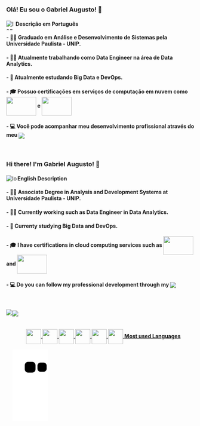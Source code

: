 ### Olá! Eu sou o Gabriel Augusto! 👋
<div>
  <img src="https://images.emojiterra.com/twitter/512px/1f1e7-1f1f7.png" alt="logo-brazil"  width="25" height="25" align="left">
  <h4>Descrição em Português</h4>
</div>
<div align="left">
  <h4>- 👨‍🎓 Graduado em Análise e Desenvolvimento de Sistemas pela Universidade Paulista - UNIP.</h4>
  <h4>- 👨‍💼 Atualmente trabalhando como Data Engineer na área de Data Analytics.</h4>
  <h4>- 📖 Atualmente estudando Big Data e DevOps.</h4>
  <h4>- 🎓 Possuo certificações em serviços de computação em nuvem como <img src="https://www.logo.wine/a/logo/Oracle_Cloud_Platform/Oracle_Cloud_Platform-Logo.wine.svg" width="80" height="50" align="center"> e <img src="https://www.logo.wine/a/logo/Microsoft_Azure/Microsoft_Azure-Logo.wine.svg" width="80" height="50" align="center"></h4>
  <h4>- 💻 Você pode acompanhar meu desenvolvimento profissional através do meu <a href="https://www.linkedin.com/in/gabriel-augusto-ferreira-a567b5124/" target="_blank"><img src="https://img.shields.io/badge/-LinkedIn-%230077B5?style=for-the-badge&logo=linkedin&logoColor=white" target="_blank" align="center"></a> 
  </h4>
</div>

<br>

### Hi there! I'm Gabriel Augusto! 👋
<div>
  <img src="https://http2.mlstatic.com/D_NQ_NP_806244-MLB45155868072_032021-V.jpg" alt="logo-usa"  width="30" height="20" align="left">
  <h4>English Description</h4>
</div>
<div align="left">
  <h4>- 👨‍🎓 Associate Degree in Analysis and Development Systems at Universidade Paulista - UNIP.</h4>
  <h4>- 👨‍💼 Currently working such as Data Engineer in Data Analytics.</h4>
  <h4>- 📖 Currenty studying Big Data and DevOps.</h4>
  <h4>- 🎓 I have certifications in cloud computing services such as <img src="https://www.logo.wine/a/logo/Oracle_Cloud_Platform/Oracle_Cloud_Platform-Logo.wine.svg" width="80" height="50" align="center"> and <img src="https://www.logo.wine/a/logo/Microsoft_Azure/Microsoft_Azure-Logo.wine.svg" width="80" height="50" align="center"></h4>
  <h4>- 💻 Do you can follow my professional development through my <a href="https://www.linkedin.com/in/gabriel-augusto-ferreira-a567b5124/" target="_blank"><img src="https://img.shields.io/badge/-LinkedIn-%230077B5?style=for-the-badge&logo=linkedin&logoColor=white" target="_blank" align="center"></a> 
  </h4>
</div>
  
<br>
<br>
  
<div>
  <a href="https://github.com/Gabriel0598">
  <img height="180em" align="left" src="https://github-readme-stats.vercel.app/api?username=Gabriel0598&show_icons=true&theme=dark&include_all_commits=true&count_private=true"/>
  <img height="180em" align="center" src="https://github-readme-stats.vercel.app/api/top-langs/?username=Gabriel0598&layout=compat&langs_count=16&theme=dark"/>
</div>
  <br>
<div align="center" style="display: inline_block"><br>
  <img align="center" height="40" width="40" src="https://img.icons8.com/color/48/000000/c-programming.png"/>
  <img align="center" height="40" width="40" src="https://img.icons8.com/color/48/000000/c-plus-plus-logo.png"/>
  <img align="center" height="40" width="40" src="https://img.icons8.com/color/48/000000/c-sharp-logo.png"/>
  <img align="center" height="40" width="40" src="https://img.icons8.com/color/48/000000/java-coffee-cup-logo--v1.png"/>
  <img align="center" height="40" width="40" src="https://img.icons8.com/dusk/344/scala.png"/>
  <img align="center" height="40" width="40" src="https://img.icons8.com/color/48/000000/python--v1.png"/>
    <b>Most used Languages</b>
</div>
  
<div>
 
  ![Snake animation](https://github.com/Gabriel0598/Gabriel0598/blob/output/github-contribution-grid-snake.svg)
 
</div>
